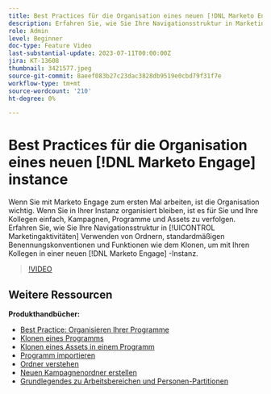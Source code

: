 ```yaml
---
title: Best Practices für die Organisation eines neuen [!DNL Marketo Engage] instance
description: Erfahren Sie, wie Sie Ihre Navigationsstruktur in Marketing-Aktivitäten mithilfe von Ordnern, standardmäßigen Benennungskonventionen und Funktionen wie dem Klonen organisieren, um mit Ihren Kollegen in einer neuen Marketo Engage-Instanz problemlos zusammenarbeiten zu können.
role: Admin
level: Beginner
doc-type: Feature Video
last-substantial-update: 2023-07-11T00:00:00Z
jira: KT-13608
thumbnail: 3421577.jpeg
source-git-commit: 8aeef083b27c23dac3828db9519e0cbd79f31f7e
workflow-type: tm+mt
source-wordcount: '210'
ht-degree: 0%

---
```



# Best Practices für die Organisation eines neuen [!DNL Marketo Engage] instance

Wenn Sie mit Marketo Engage zum ersten Mal arbeiten, ist die Organisation wichtig. Wenn Sie in Ihrer Instanz organisiert bleiben, ist es für Sie und Ihre Kollegen einfach, Kampagnen, Programme und Assets zu verfolgen. Erfahren Sie, wie Sie Ihre Navigationsstruktur in [!UICONTROL Marketingaktivitäten] Verwenden von Ordnern, standardmäßigen Benennungskonventionen und Funktionen wie dem Klonen, um mit Ihren Kollegen in einer neuen [!DNL Marketo Engage] -Instanz. 

>[!VIDEO](https://video.tv.adobe.com/v/3421577/?learn=on)

## Weitere Ressourcen

**Produkthandbücher:**

* [Best Practice: Organisieren Ihrer Programme](https://experienceleague.adobe.com/docs/marketo/using/product-docs/core-marketo-concepts/programs/working-with-programs/best-practice-how-to-organize-your-programs.html)
* [Klonen eines Programms](https://experienceleague.adobe.com/docs/marketo/using/product-docs/core-marketo-concepts/programs/working-with-programs/clone-a-program.html)
* [Klonen eines Assets in einem Programm](https://experienceleague.adobe.com/docs/marketo/using/product-docs/core-marketo-concepts/programs/working-with-programs/clone-an-asset-in-a-program.html)
* [Programm importieren](https://experienceleague.adobe.com/docs/marketo/using/product-docs/core-marketo-concepts/programs/working-with-programs/import-a-program.html)
* [Ordner verstehen](https://experienceleague.adobe.com/docs/marketo/using/product-docs/core-marketo-concepts/miscellaneous/understanding-folders.html)
* [Neuen Kampagnenordner erstellen](https://experienceleague.adobe.com/docs/marketo/using/product-docs/core-marketo-concepts/miscellaneous/create-new-campaign-folder.html)
* [Grundlegendes zu Arbeitsbereichen und Personen-Partitionen](https://experienceleague.adobe.com/docs/marketo/using/product-docs/administration/workspaces-and-person-partitions/understanding-workspaces-and-person-partitions.html)
